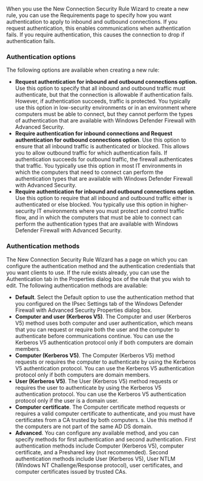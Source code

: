 When you use the New Connection Security Rule Wizard to create a new rule, you can use the Requirements page to specify how you want authentication to apply to inbound and outbound connections. If you request authentication, this enables communications when authentication fails. If you require authentication, this causes the connection to drop if authentication fails.

### Authentication options

The following options are available when creating a new rule:

 -  **Request authentication for inbound and outbound connections option.** Use this option to specify that all inbound and outbound traffic must authenticate, but that the connection is allowable if authentication fails. However, if authentication succeeds, traffic is protected. You typically use this option in low-security environments or in an environment where computers must be able to connect, but they cannot perform the types of authentication that are available with Windows Defender Firewall with Advanced Security.
 -  **Require authentication for inbound connections and Request authentication for outbound connections option**. Use this option to ensure that all inbound traffic is authenticated or blocked. This allows you to allow outbound traffic for which authentication fails. If authentication succeeds for outbound traffic, the firewall authenticates that traffic. You typically use this option in most IT environments in which the computers that need to connect can perform the authentication types that are available with Windows Defender Firewall with Advanced Security.
 -  **Require authentication for inbound and outbound connections option**. Use this option to require that all inbound and outbound traffic either is authenticated or else blocked. You typically use this option in higher-security IT environments where you must protect and control traffic flow, and in which the computers that must be able to connect can perform the authentication types that are available with Windows Defender Firewall with Advanced Security.

### Authentication methods

The New Connection Security Rule Wizard has a page on which you can configure the authentication method and the authentication credentials that you want clients to use. If the rule exists already, you can use the Authentication tab in the Properties dialog box of the rule that you wish to edit. The following authentication methods are available:

 -  **Default**. Select the Default option to use the authentication method that you configured on the IPsec Settings tab of the Windows Defender Firewall with Advanced Security Properties dialog box.
 -  **Computer and user (Kerberos V5)**. The Computer and user (Kerberos V5) method uses both computer and user authentication, which means that you can request or require both the user and the computer to authenticate before communications continue. You can use the Kerberos V5 authentication protocol only if both computers are domain members.
 -  **Computer (Kerberos V5)**. The Computer (Kerberos V5) method requests or requires the computer to authenticate by using the Kerberos V5 authentication protocol. You can use the Kerberos V5 authentication protocol only if both computers are domain members.
 -  **User (Kerberos V5)**. The User (Kerberos V5) method requests or requires the user to authenticate by using the Kerberos V5 authentication protocol. You can use the Kerberos V5 authentication protocol only if the user is a domain user.
 -  **Computer certificate**. The Computer certificate method requests or requires a valid computer certificate to authenticate, and you must have certificates from a CA trusted by both computers. s. Use this method if the computers are not part of the same AD DS domain.
 -  **Advanced**. You can configure any available method, and you can specify methods for first authentication and second authentication. First authentication methods include Computer (Kerberos V5), computer certificate, and a Preshared key (not recommended). Second authentication methods include User (Kerberos V5), User NTLM (Windows NT Challenge/Response protocol), user certificates, and computer certificates issued by trusted CAs.
